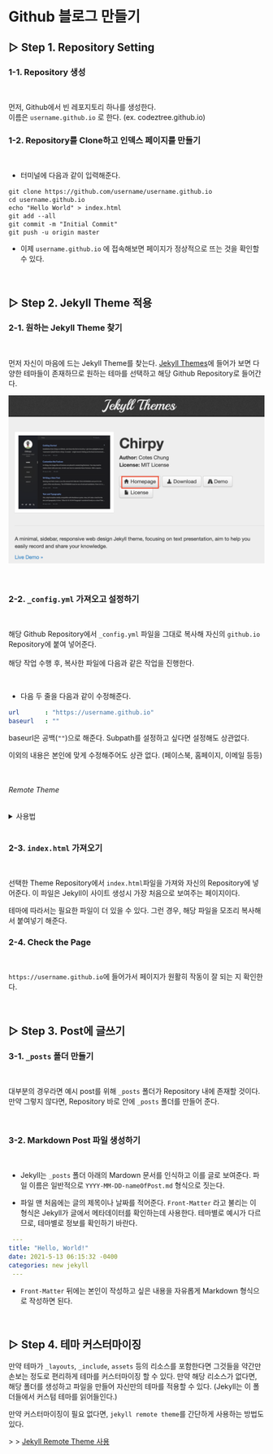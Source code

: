 # Github 블로그 만들기

## ▷ Step 1. Repository Setting

### 1-1. Repository 생성

<br/>

먼저, Github에서 빈 레포지토리 하나를 생성한다.  
이름은 `username.github.io` 로 한다. (ex. codeztree.github.io)  

### 1-2. Repository를 Clone하고 인덱스 페이지를 만들기

<br/>

* 터미널에 다음과 같이 입력해준다.
```
git clone https://github.com/username/username.github.io
cd username.github.io
echo "Hello World" > index.html
git add --all
git commit -m "Initial Commit"
git push -u origin master
```
* 이제 `username.github.io` 에 접속해보면 페이지가 정상적으로 뜨는 것을 확인할 수 있다.

<br/>

## ▷ Step 2. Jekyll Theme 적용

### 2-1. 원하는 Jekyll Theme 찾기

<br/>

먼저 자신이 마음에 드는 Jekyll Theme를 찾는다. [Jekyll Themes][jeky-site]에 들어가 보면 다양한 테마들이 존재하므로 원하는 테마를 선택하고 해당 Github Repository로 들어간다.  

![홈페이지클릭](./img/gitblog_1.png "홈페이지 클릭!")

[jeky-site]: http://jekyllthemes.org  

<br/>

### 2-2. `_config.yml` 가져오고 설정하기

<br/>

해당 Github Repository에서 `_config.yml` 파일을 그대로 복사해 자신의 `github.io` Repository에 붙여 넣어준다.  
<br/>
해당 작업 수행 후, 복사한 파일에 다음과 같은 작업을 진행한다.  

<br/>

* 다음 두 줄을 다음과 같이 수정해준다.
```yml
url       : "https://username.github.io"
baseurl   : ""
```
baseurl은 공백(`""`)으로 해준다. Subpath를 설정하고 싶다면 설정해도 상관없다.

이외의 내용은 본인에 맞게 수정해주어도 상관 없다. (페이스북, 홈페이지, 이메일 등등)  

<br/>

###### Remote Theme
<details><summary>사용법</summary>
<p>

* 다음 한 줄을 추가해준다.
```yml
remote_theme: Owner/Repository
```
(여기서 Owner은 Theme Repository 소유자의 이름, Repository는 Theme Repository의 이름이다. ex) `codeztree/lovelytheme`)

* Remote Theme를 사용하게 되면, Theme의 다른 `css`, `_layout` 같은 리소스를 전체 다 가져올 필요 없이 Github가 자동으로 해당 테마 레포지토리의 정보를 확인해 정리해주므로 간단하다. 하지만 커스터마이징을 할 수 없다.)
</p>
</details>

<br/>

### 2-3. `index.html` 가져오기
<br/>

선택한 Theme Repository에서 `index.html`파일을 가져와 자신의 Repository에 넣어준다. 이 파일은 Jekyll이 사이트 생성시 가장 처음으로 보여주는 페이지이다.

테마에 따라서는 필요한 파일이 더 있을 수 있다. 그런 경우, 해당 파일을 모조리 복사해서 붙여넣기 해준다.

### 2-4. Check the Page

<br/>

`https://username.github.io`에 들어가서 페이지가 원활히 작동이 잘 되는 지 확인한다.

<br/>

## ▷ Step 3. Post에 글쓰기

### 3-1. `_posts` 폴더 만들기

<br/>

대부분의 경우라면 예시 post를 위해 `_posts` 폴더가 Repository 내에 존재할 것이다. 만약 그렇지 않다면, Repository 바로 안에 `_posts` 폴더를 만들어 준다.

<br/>

### 3-2. Markdown Post 파일 생성하기

<br/>

* Jekyll는 `_posts` 폴더 아래의 Mardown 문서를 인식하고 이를 글로 보여준다. 파일 이름은 일반적으로 `YYYY-MM-DD-nameOfPost.md` 형식으로 짓는다.

* 파일 맨 처음에는 글의 제목이나 날짜를 적어준다. `Front-Matter` 라고 불리는 이 형식은 Jekyll가 글에서 메타데이터를 확인하는데 사용한다. 테마별로 예시가 다르므로, 테마별로 정보를 확인하기 바란다.
```yml
 ---
title: "Hello, World!"
date: 2021-5-13 06:15:32 -0400
categories: new jekyll
 ---
```

* `Front-Matter` 뒤에는 본인이 작성하고 싶은 내용을 자유롭게 Markdown 형식으로 작성하면 된다.

<br/>

## ▷ Step 4. 테마 커스터마이징

만약 테마가 `_layouts`, `_include`, `assets` 등의 리소스를 포함한다면 그것들을 약간만 손보는 정도로 편리하게 테마를 커스터마이징 할 수 있다. 만약 해당 리소스가 없다면, 해당 폴더를 생성하고 파일을 만들어 자신만의 테마를 적용할 수 있다. (Jekyll는 이 폴더들에서 커스텀 테마를 읽어들인다.)

만약 커스터마이징이 필요 없다면, `jekyll remote theme`를 간단하게 사용하는 방법도 있다.

\> \> [Jekyll Remote Theme 사용](#remote-theme)
